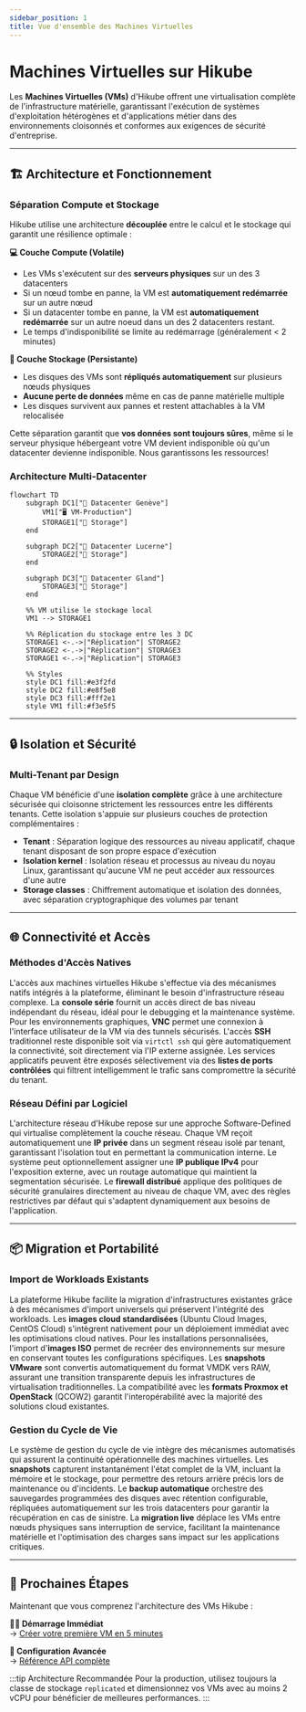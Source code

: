 ```yaml
---
sidebar_position: 1
title: Vue d'ensemble des Machines Virtuelles
---
```


# Machines Virtuelles sur Hikube

Les **Machines Virtuelles (VMs)** d'Hikube offrent une virtualisation complète de l'infrastructure matérielle, garantissant l'exécution de systèmes d'exploitation hétérogènes et d'applications métier dans des environnements cloisonnés et conformes aux exigences de sécurité d'entreprise.

---

## 🏗️ Architecture et Fonctionnement

### **Séparation Compute et Stockage**

Hikube utilise une architecture **découplée** entre le calcul et le stockage qui garantit une résilience optimale :

**💻 Couche Compute (Volatile)**
- Les VMs s'exécutent sur des **serveurs physiques** sur un des 3 datacenters
- Si un nœud tombe en panne, la VM est **automatiquement redémarrée** sur un autre nœud
- Si un datacenter tombe en panne, la VM est **automatiquement redémarrée** sur un autre noeud dans un des 2 datacenters restant.
- Le temps d'indisponibilité se limite au redémarrage (généralement < 2 minutes)

**💾 Couche Stockage (Persistante)**
- Les disques des VMs sont **répliqués automatiquement** sur plusieurs nœuds physiques
- **Aucune perte de données** même en cas de panne matérielle multiple
- Les disques survivent aux pannes et restent attachables à la VM relocalisée

Cette séparation garantit que **vos données sont toujours sûres**, même si le serveur physique hébergeant votre VM devient indisponible où qu'un datacenter devienne indisponible.
Nous garantissons les ressources!

### **Architecture Multi-Datacenter**

```mermaid
flowchart TD
    subgraph DC1["🏢 Datacenter Genève"]
        VM1["🖥️ VM-Production"]
        STORAGE1["💾 Storage"]
    end
    
    subgraph DC2["🏢 Datacenter Lucerne"]
        STORAGE2["💾 Storage"]
    end
    
    subgraph DC3["🏢 Datacenter Gland"]
        STORAGE3["💾 Storage"]
    end
    
    %% VM utilise le stockage local
    VM1 --> STORAGE1
    
    %% Réplication du stockage entre les 3 DC
    STORAGE1 <-.->|"Réplication"| STORAGE2
    STORAGE2 <-.->|"Réplication"| STORAGE3
    STORAGE1 <-.->|"Réplication"| STORAGE3
    
    %% Styles
    style DC1 fill:#e3f2fd
    style DC2 fill:#e8f5e8
    style DC3 fill:#fff2e1
    style VM1 fill:#f3e5f5
```

---

## 🔒 Isolation et Sécurité

### **Multi-Tenant par Design**

Chaque VM bénéficie d'une **isolation complète** grâce à une architecture sécurisée qui cloisonne strictement les ressources entre les différents tenants. Cette isolation s'appuie sur plusieurs couches de protection complémentaires :

- **Tenant** : Séparation logique des ressources au niveau applicatif, chaque tenant disposant de son propre espace d'exécution
- **Isolation kernel** : Isolation réseau et processus au niveau du noyau Linux, garantissant qu'aucune VM ne peut accéder aux ressources d'une autre
- **Storage classes** : Chiffrement automatique et isolation des données, avec séparation cryptographique des volumes par tenant

---

## 🌐 Connectivité et Accès

### **Méthodes d'Accès Natives**

L'accès aux machines virtuelles Hikube s'effectue via des mécanismes natifs intégrés à la plateforme, éliminant le besoin d'infrastructure réseau complexe. La **console série** fournit un accès direct de bas niveau indépendant du réseau, idéal pour le debugging et la maintenance système. Pour les environnements graphiques, **VNC** permet une connexion à l'interface utilisateur de la VM via des tunnels sécurisés. L'accès **SSH** traditionnel reste disponible soit via `virtctl ssh` qui gère automatiquement la connectivité, soit directement via l'IP externe assignée. Les services applicatifs peuvent être exposés sélectivement via des **listes de ports contrôlées** qui filtrent intelligemment le trafic sans compromettre la sécurité du tenant.

### **Réseau Défini par Logiciel**

L'architecture réseau d'Hikube repose sur une approche Software-Defined qui virtualise complètement la couche réseau. Chaque VM reçoit automatiquement une **IP privée** dans un segment réseau isolé par tenant, garantissant l'isolation tout en permettant la communication interne. Le système peut optionnellement assigner une **IP publique IPv4** pour l'exposition externe, avec un routage automatique qui maintient la segmentation sécurisée. Le **firewall distribué** applique des politiques de sécurité granulaires directement au niveau de chaque VM, avec des règles restrictives par défaut qui s'adaptent dynamiquement aux besoins de l'application.

---

## 📦 Migration et Portabilité

### **Import de Workloads Existants**

La plateforme Hikube facilite la migration d'infrastructures existantes grâce à des mécanismes d'import universels qui préservent l'intégrité des workloads. Les **images cloud standardisées** (Ubuntu Cloud Images, CentOS Cloud) s'intègrent nativement pour un déploiement immédiat avec les optimisations cloud natives. Pour les installations personnalisées, l'import d'**images ISO** permet de recréer des environnements sur mesure en conservant toutes les configurations spécifiques. Les **snapshots VMware** sont convertis automatiquement du format VMDK vers RAW, assurant une transition transparente depuis les infrastructures de virtualisation traditionnelles. La compatibilité avec les **formats Proxmox et OpenStack** (QCOW2) garantit l'interopérabilité avec la majorité des solutions cloud existantes.

### **Gestion du Cycle de Vie**

Le système de gestion du cycle de vie intègre des mécanismes automatisés qui assurent la continuité opérationnelle des machines virtuelles. Les **snapshots** capturent instantanément l'état complet de la VM, incluant la mémoire et le stockage, pour permettre des retours arrière précis lors de maintenance ou d'incidents. Le **backup automatique** orchestre des sauvegardes programmées des disques avec rétention configurable, répliquées automatiquement sur les trois datacenters pour garantir la récupération en cas de sinistre. La **migration live** déplace les VMs entre nœuds physiques sans interruption de service, facilitant la maintenance matérielle et l'optimisation des charges sans impact sur les applications critiques.

---

## 🚀 Prochaines Étapes

Maintenant que vous comprenez l'architecture des VMs Hikube :

**🏃‍♂️ Démarrage Immédiat**  
→ [Créer votre première VM en 5 minutes](./quick-start.md)

**📖 Configuration Avancée**  
→ [Référence API complète](./api-reference.md)

:::tip Architecture Recommandée
Pour la production, utilisez toujours la classe de stockage `replicated` et dimensionnez vos VMs avec au moins 2 vCPU pour bénéficier de meilleures performances.
:::